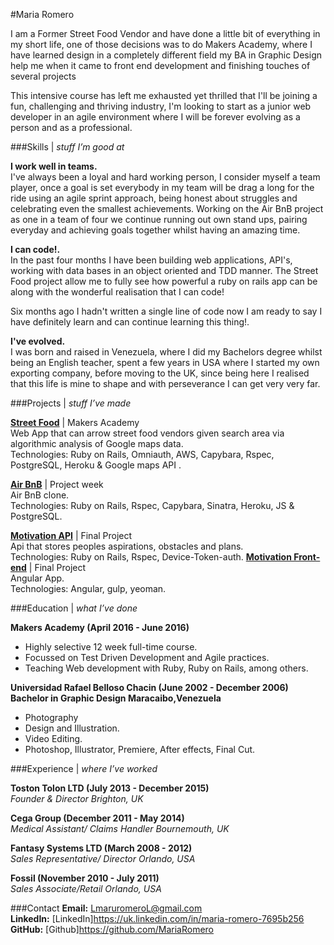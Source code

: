 
#Maria Romero

I am a Former Street Food Vendor and have done a little bit of everything in my short life, one of those decisions was to do Makers Academy, where I have learned design in a completely different field my BA in Graphic Design help me when it came to front end development and finishing touches of several projects

This intensive course has left me exhausted yet thrilled that I'll be joining a fun, challenging and thriving industry, I'm looking to start as a junior web developer in an agile environment where I will be forever evolving as a person and as a professional.

###Skills | *stuff I’m good at*

**I work well in teams.**<br />
I've always been a loyal and hard working person, I consider myself a team player, once a goal is set everybody in my team will be drag a long for the ride using an agile sprint approach, being honest about struggles and celebrating even the smallest achievements. Working on the Air BnB project as one in a team of four we continue running out own stand ups, pairing everyday and achieving goals together whilst having an amazing time.   

**I can code!.**<br />
In the past four months I have been building web applications, API's, working with data bases in an object oriented and TDD manner. The Street Food project allow me to fully see how powerful a ruby on rails app can be along with the wonderful realisation that I can code!

Six months ago I hadn't written a single line of code now I am ready to say I have definitely learn and can continue learning this thing!.

**I've evolved.**<br />
I was born and raised in Venezuela, where I did my Bachelors degree whilst being an English teacher, spent a few years in USA where I started my own exporting company, before moving to the UK, since being here I realised that this life is mine to shape and with perseverance I can get very very far.

###Projects | *stuff I’ve made*

**[Street Food](https://team-streetfood.herokuapp.com)** | Makers Academy<br />
Web App that can arrow street food vendors given search area via algorithmic analysis of Google maps data.<br />
Technologies: Ruby on Rails, Omniauth, AWS, Capybara, Rspec, PostgreSQL, Heroku & Google maps API .

**[Air BnB](https://air-bnb-aams.herokuapp.com/spaces)** | Project week<br />
Air BnB clone.<br />
Technologies: Ruby on Rails, Rspec, Capybara, Sinatra, Heroku, JS & PostgreSQL.

**[Motivation API](https://github.com/RobinHeathcote/Motivation)** | Final Project<br />
Api that stores peoples aspirations, obstacles and plans.<br />
Technologies: Ruby on Rails, Rspec, Device-Token-auth.
**[Motivation Front-end](https://github.com/letianw91/motivation-frontend)** | Final Project<br />
Angular App.<br />
Technologies: Angular, gulp, yeoman.

###Education | *what I’ve done*

**Makers Academy (April 2016 - June 2016)** <br />
- Highly selective 12 week full-time course.
- Focussed on Test Driven Development and Agile practices.
- Teaching Web development with Ruby, Ruby on Rails, among others.

**Universidad Rafael Belloso Chacin (June 2002 - December 2006)** <br />
**Bachelor in Graphic Design Maracaibo,Venezuela**
- Photography
- Design and Illustration.
- Video Editing.
- Photoshop, Illustrator, Premiere, After effects, Final Cut.

###Experience | *where I’ve worked*

**Toston Tolon LTD (July 2013 - December 2015)**<br />
*Founder & Director Brighton, UK*

**Cega Group (December 2011 - May 2014)**<br />
*Medical Assistant/ Claims Handler Bournemouth, UK*

**Fantasy Systems LTD (March 2008 - 2012)**<br />
*Sales Representative/ Director Orlando, USA*

**Fossil (November 2010 - July 2011)**<br />
*Sales Associate/Retail Orlando, USA*

###Contact
**Email:** LmaruromeroL@gmail.com<br>
**LinkedIn:**
 [LinkedIn]https://uk.linkedin.com/in/maria-romero-7695b256<br>
**GitHub:** [Github]https://github.com/MariaRomero<br>
